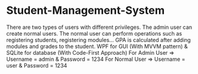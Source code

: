 # Student-Management-System
There are two types of users with different privileges. The admin user can create normal users. The normal user can perform operations such as registering students, registering modules... GPA is calculated after adding modules and grades to the student. WPF for GUI (With MVVM pattern) &amp; SQLite for database (With Code-First Approach)
For Admin User   => Username = admin & Password = 1234
For Normal User  => Username = user & Password = 1234
